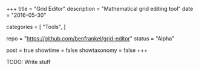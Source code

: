 +++
title = "Grid Editor"
description = "Mathematical grid editing tool"
date = "2016-05-30"

categories = [
    "Tools",
]

repo = "https://github.com/benfrankel/grid-editor"
status = "Alpha"

post = true
showtime = false
showtaxonomy = false
+++

TODO: Write stuff

